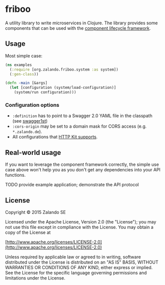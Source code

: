 # friboo

A utility library to write microservices in Clojure. The library provides some components that can be used with the
[component lifecycle framework](https://github.com/stuartsierra/component).

## Usage

Most simple case:

```clojure
(ns examples
  (:require [org.zalando.friboo.system :as system])
  (:gen-class))

(defn -main [&args]
  (let [configuration (system/load-configuration)]
    (system/run configuration)))
```

### Configuration options

* `:definition` has to point to a Swagger 2.0 YAML file in the classpath (see
  [swagger1st](https://github.com/sarnowski/swagger1st))
* `:cors-origin` may be set to a domain mask for CORS access (e.g. `*.zalando.de`).
* All configurations that [HTTP Kit supports](http://www.http-kit.org/server.html).

## Real-world usage

If you want to leverage the component framework correctly, the simple use case above won't help you as you don't get
any dependencies into your API functions.

TODO provide example application; demonstrate the API protocol

## License

Copyright © 2015 Zalando SE

Licensed under the Apache License, Version 2.0 (the "License");
you may not use this file except in compliance with the License.
You may obtain a copy of the License at

   [http://www.apache.org/licenses/LICENSE-2.0](http://www.apache.org/licenses/LICENSE-2.0)

Unless required by applicable law or agreed to in writing, software
distributed under the License is distributed on an "AS IS" BASIS,
WITHOUT WARRANTIES OR CONDITIONS OF ANY KIND, either express or implied.
See the License for the specific language governing permissions and
limitations under the License.

